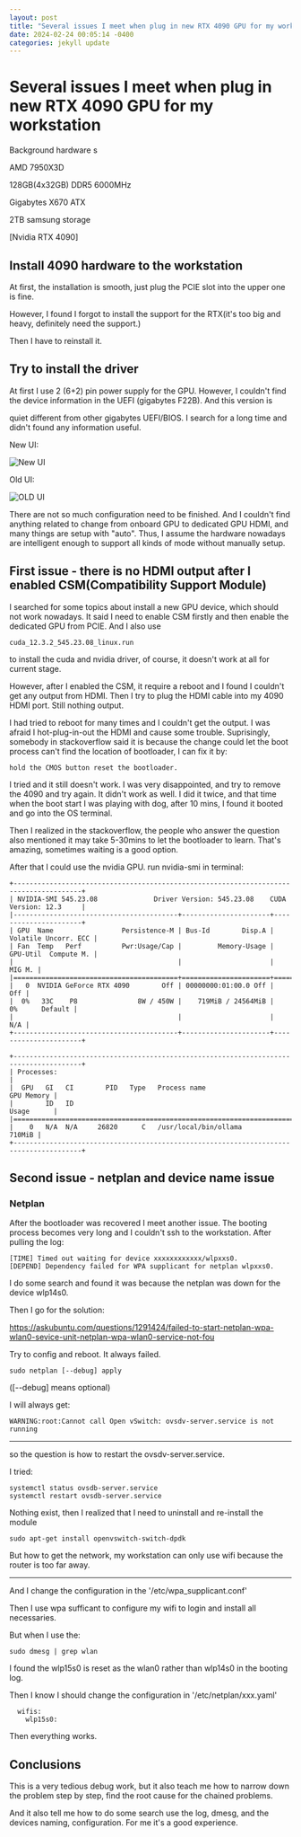 ```yaml
---
layout: post
title: "Several issues I meet when plug in new RTX 4090 GPU for my workstation"
date: 2024-02-24 00:05:14 -0400
categories: jekyll update
---
```


# Several issues I meet when plug in new RTX 4090 GPU for my workstation

Background hardware s

AMD 7950X3D

128GB(4x32GB) DDR5 6000MHz

Gigabytes X670 ATX

2TB samsung storage

[Nvidia RTX 4090]



## Install 4090 hardware to the workstation

At first, the installation is smooth, just plug the PCIE slot into the upper one is fine.

However, I found I forgot to install the support for the RTX(it's too big and heavy, definitely need the support.)

Then I have to reinstall it.



## Try to install the driver 

At first I use 2 (6+2) pin power supply for the GPU. However, I couldn't find the device information in the UEFI (gigabytes F22B). And this version is

quiet different from other gigabytes UEFI/BIOS. I search for a long time and didn't found any information useful.

New UI:

![New UI](https://raw.githubusercontent.com/xichen1997/picture_for_blog/master/typora/20240224121433.png)

Old UI:

![OLD UI](https://raw.githubusercontent.com/xichen1997/picture_for_blog/master/typora/20240224121733.jpg)

There are not so much configuration need to be finished. And I couldn't find anything related to change from onboard GPU to dedicated GPU HDMI, and many things are setup with "auto". Thus, I assume the hardware nowadays are intelligent enough to support all kinds of mode without manually setup.

## First issue - there is no HDMI output after I enabled CSM(Compatibility Support Module) 

I searched for some topics about install a new GPU device, which should not work nowadays. It said I need to enable CSM firstly and then enable the dedicated GPU from PCIE. And I also use 

```
cuda_12.3.2_545.23.08_linux.run
```

to install the cuda and nvidia driver, of course, it doesn't work at all for current stage.

However, after I enabled the CSM, it require a reboot and I found I couldn't get any output from HDMI. Then I try to plug the HDMI cable into my 4090 HDMI port. Still nothing output.

I had tried to reboot for many times and I couldn't get the  output. I was afraid I hot-plug-in-out the HDMI and cause some trouble. Suprisingly, somebody in stackoverflow said it is because the change could let the boot process can't find the location of bootloader, I can fix it by:

```
hold the CMOS button reset the bootloader.
```

I tried and it still doesn't work. I was very disappointed, and try to remove the 4090 and try again. It didn't work as well. I did it twice, and that time when the boot start I was playing with dog, after 10 mins, I found it booted and go into the OS terminal.

Then I realized in the stackoverflow, the people who answer the question also mentioned it may take 5-30mins to let the bootloader to learn. 
That's amazing, sometimes waiting is a good option.

After that I could use the nvidia GPU. run nvidia-smi in terminal:

```
+---------------------------------------------------------------------------------------+
| NVIDIA-SMI 545.23.08              Driver Version: 545.23.08    CUDA Version: 12.3     |
|-----------------------------------------+----------------------+----------------------+
| GPU  Name                 Persistence-M | Bus-Id        Disp.A | Volatile Uncorr. ECC |
| Fan  Temp   Perf          Pwr:Usage/Cap |         Memory-Usage | GPU-Util  Compute M. |
|                                         |                      |               MIG M. |
|=========================================+======================+======================|
|   0  NVIDIA GeForce RTX 4090        Off | 00000000:01:00.0 Off |                  Off |
|  0%   33C    P8               8W / 450W |    719MiB / 24564MiB |      0%      Default |
|                                         |                      |                  N/A |
+-----------------------------------------+----------------------+----------------------+

+---------------------------------------------------------------------------------------+
| Processes:                                                                            |
|  GPU   GI   CI        PID   Type   Process name                            GPU Memory |
|        ID   ID                                                             Usage      |
|=======================================================================================|
|    0   N/A  N/A     26820      C   /usr/local/bin/ollama                       710MiB |
+---------------------------------------------------------------------------------------+
```





## Second issue - netplan and device name issue

### Netplan

After the bootloader was recovered I meet another issue. The booting process becomes very long and I couldn't ssh to the workstation. After pulling the log:


```
[TIME] Timed out waiting for device xxxxxxxxxxxx/wlpxxs0.
[DEPEND] Dependency failed for WPA supplicant for netplan wlpxxs0.
```



I do some search and found it was because the netplan was down for the device wlp14s0.

Then I go for the solution:

https://askubuntu.com/questions/1291424/failed-to-start-netplan-wpa-wlan0-sevice-unit-netplan-wpa-wlan0-service-not-fou

Try to config and reboot. It always failed.

```
sudo netplan [--debug] apply
```

([--debug] means optional)

I will always get:

```
WARNING:root:Cannot call Open vSwitch: ovsdv-server.service is not running
```

----------------------------------------------------------------------------------------



so the question is how to restart the ovsdv-server.service. 

I tried:

```
systemctl status ovsdb-server.service 
systemctl restart ovsdb-server.service
```

Nothing exist, then I realized that I need to uninstall and re-install the module

```
sudo apt-get install openvswitch-switch-dpdk
```

But how to get the network, my workstation can only use wifi because the router is too far away.



----------------------------------------------------------------------------------------

And I change the configuration in the '/etc/wpa_supplicant.conf'

Then I use wpa sufficant to configure my wifi to login and install all necessaries.

But when I use the:

```
sudo dmesg | grep wlan
```

I found the wlp15s0 is reset as the wlan0 rather than wlp14s0 in the booting log.



Then I know I should change the configuration in '/etc/netplan/xxx.yaml'

```
  wifis:
    wlp15s0:
```

Then everything works.



## Conclusions

This is a very tedious debug work, but it also teach me how to narrow down the problem step by step, find the root cause for the chained problems. 

And it also tell me how to do some search use the log, dmesg, and the devices naming, configuration. For me it's a good experience. 